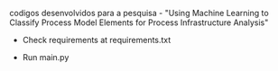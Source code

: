 codigos desenvolvidos para a pesquisa - "Using Machine Learning to Classify Process Model Elements for Process Infrastructure Analysis"

- Check requirements at requirements.txt 

- Run main.py

